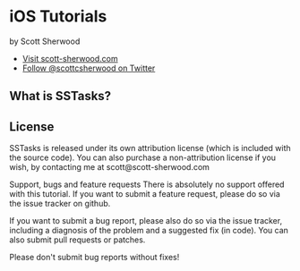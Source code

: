 iOS Tutorials
=========

by Scott Sherwood

<ul>
<li><a href="http://www.scott-sherwood.com">Visit scott-sherwood.com</a></li>
<li><a href="http://twitter.com/#!/scottcsherwood">Follow @scottcsherwood on Twitter</a></li>
</ul>


<h2>What is SSTasks?</h2>


<h2>License</h2>
SSTasks is released under its own attribution license (which is included with the source code). You can also purchase a non-attribution license if you wish, by contacting me at scott@scott-sherwood.com

Support, bugs and feature requests
There is absolutely no support offered with this tutorial. If you want to submit a feature request, please do so via the issue tracker on github.

If you want to submit a bug report, please also do so via the issue tracker, including a diagnosis of the problem and a suggested fix (in code). You can also submit pull requests or patches.

Please don't submit bug reports without fixes!